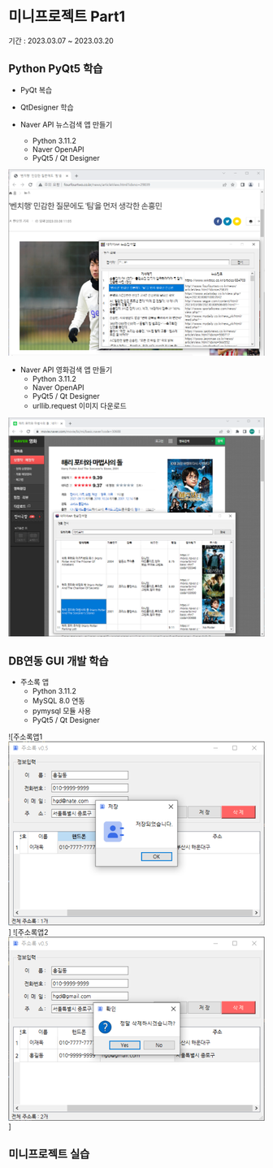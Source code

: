 # 미니프로젝트 Part1
기간 : 2023.03.07 ~ 2023.03.20

## Python PyQt5 학습
- PyQt 복습
- QtDesigner 학습

- Naver API 뉴스검색 앱 만들기
  - Python 3.11.2
  - Naver OpenAPI
  - PyQt5 / Qt Designer

<img src="https://raw.githubusercontent.com/kooweajeeI/miniprojects/main/Images/naver_news.PNG" width="780"/>

  - Naver API 영화검색 앱 만들기
    - Python 3.11.2
    - Naver OpenAPI
    - PyQt5 / Qt Designer    
    - urllib.request 이미지 다운로드

<img src="https://raw.githubusercontent.com/kooweajeeI/miniprojects/main/Images/naver_movie.PNG" width="780"/>


## DB연동 GUI 개발 학습
- 주소록 앱
  - Python 3.11.2
  - MySQL 8.0 연동
  - pymysql 모듈 사용
  - PyQt5 / Qt Designer

![주소록앱1
<img src="https://raw.githubusercontent.com/kooweajeeI/miniprojects/main/Images/addressbook_insert.PNG" width="600"/>]
![주소록앱2
<img src="https://raw.githubusercontent.com/kooweajeeI/miniprojects/main/Images/addressbook_delete.PNG" width="600"/>]

## 미니프로젝트 실습
